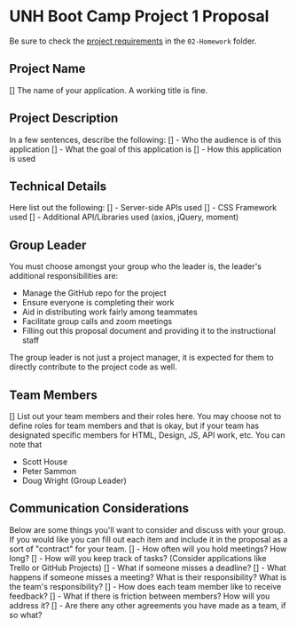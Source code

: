 # UNH Boot Camp Project 1 Proposal

Be sure to check the [project requirements](02-Homework/README.md) in the `02-Homework` folder.

## Project Name
[] The name of your application. A working title is fine.

## Project Description
In a few sentences, describe the following:
[] - Who the audience is of this application
[] - What the goal of this application is
[] - How this application is used

## Technical Details
Here list out the following:
[] - Server-side APIs used
[] - CSS Framework used
[] - Additional API/Libraries used (axios, jQuery, moment)

## Group Leader
You must choose amongst your group who the leader is, the leader's additional responsibilities are:
- Manage the GitHub repo for the project
- Ensure everyone is completing their work
- Aid in distributing work fairly among teammates
- Facilitate group calls and zoom meetings
- Filling out this proposal document and providing it to the instructional staff

The group leader is not just a project manager, it is expected for them to directly contribute to the project code as well.

## Team Members
[] List out your team members and their roles here. You may choose not to define roles for team members
and that is okay, but if your team has designated specific members for HTML, Design, JS, API work, etc. You can note that 
* Scott House
* Peter Sammon
* Doug Wright (Group Leader)

## Communication Considerations
Below are some things you'll want to consider and discuss with your group. If you would like 
you can fill out each item and include it in the proposal as a sort of "contract" for your team.
[] - How often will you hold meetings? How long?
[] - How will you keep track of tasks? (Consider applications like Trello or GitHub Projects) 
[] - What if someone misses a deadline?
[] - What happens if someone misses a meeting? What is their responsibility? What is the team's responsibility?
[] - How does each team member like to receive feedback?
[] - What if there is friction between members? How will you address it?
[] - Are there any other agreements you have made as a team, if so what?

